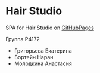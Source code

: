 # Hair Studio

SPA for Hair Studio on [GitHubPages](https://artemeesenin.github.io/hairsaloon/)

Группа P4172
 - Григорьева Екатерина
 - Бортейн Наран
 - Молодкина Анастасия
